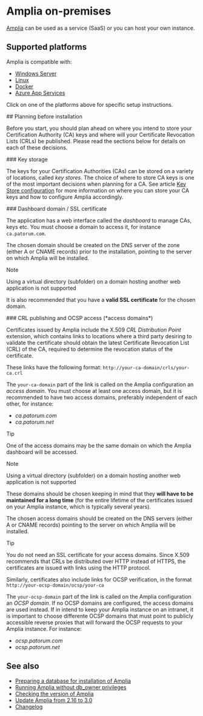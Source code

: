 ﻿# Amplia on-premises

[Amplia](../index.md) can be used as a service (SaaS) or you can host your own instance.

## Supported platforms

Amplia is compatible with:

* [Windows Server](windows/index.md)
* [Linux](linux/index.md)
* [Docker](docker/index.md)
* [Azure App Services](azure/index.md)

Click on one of the platforms above for specific setup instructions.

<a name="planning" />
## Planning before installation

Before you start, you should plan ahead on where you intend to store your Certification Authority (CA) keys and where will your Certificate
Revocation Lists (CRLs) be published. Please read the sections below for details on each of these decisions.

<a name="key-storage" />
### Key storage

The keys for your Certification Authorities (CAs) can be stored on a variety of locations, called *key stores*. The choice of where to store
CA keys is one of the most important decisions when planning for a CA. See article [Key Store configuration](key-stores/index.md) for more information
on where you can store your CA keys and how to configure Amplia accordingly.

<a name="dashboard-domain" />
### Dashboard domain / SSL certificate

The application has a web interface called the *dashboard* to manage CAs, keys etc. You must choose a domain to access it, for instance `ca.patorum.com`.

The chosen domain should be created on the DNS server of the zone (either A or CNAME records) prior to the installation, pointing to the server on which
Amplia will be installed.

> [!NOTE]
> Using a virtual directory (subfolder) on a domain hosting another web application is not supported

It is also recommended that you have a **valid SSL certificate** for the chosen domain.

<a name="access-domains" />
### CRL publishing and OCSP access (*access domains*)

Certificates issued by Amplia include the X.509 *CRL Distribution Point* extension, which contains links to locations where a third party desiring to validate
the certificate should obtain the latest Certificate Revocation List (CRL) of the CA, required to determine the revocation status of the certificate.

These links have the following format: `http://your-ca-domain/crls/your-ca.crl`

The `your-ca-domain` part of the link is called on the Amplia configuration an *access domain*. You must choose at least one access domain, but
it is recommended to have two access domains, preferably independent of each other, for instance:

* *ca.patorum.com*
* *ca.patorum.net*

> [!TIP]
> One of the access domains may be the same domain on which the Amplia dashboard will be accessed.

> [!NOTE]
> Using a virtual directory (subfolder) on a domain hosting another web application is not supported

These domains should be chosen keeping in mind that they **will have to be maintained for a long time** (for the entire lifetime of the certificates
issued on your Amplia instance, which is typically several years).

The chosen access domains should be created on the DNS servers (either A or CNAME records) pointing to the server on which Amplia will be installed.

> [!TIP]
> You do not need an SSL certificate for your access domains. Since X.509 recommends that CRLs be distributed over HTTP instead of HTTPS, the
> certificates are issued with links using the HTTP protocol.

Similarly, certificates also include links for OCSP verification, in the format `http://your-ocsp-domain/ocsp/your-ca`

The `your-ocsp-domain` part of the link is called on the Amplia configuration an *OCSP domain*. If no OCSP domains are configured, the access domains
are used instead. If in intend to keep your Amplia instance on an intranet, it is important to choose differente OCSP domains that must point to publicly
accessible reverse proxies that will forward the OCSP requests to your Amplia instance. For instance:

* *ocsp.patorum.com*
* *ocsp.patorum.net*

## See also

* [Preparing a database for installation of Amplia](prepare-database.md)
* [Running Amplia without db_owner privileges](unprivileged-db-user.md)
* [Checking the version of Amplia](check-version.md)
* [Update Amplia from 2.16 to 3.0](update-30.md)
* [Changelog](../changelog.md)
